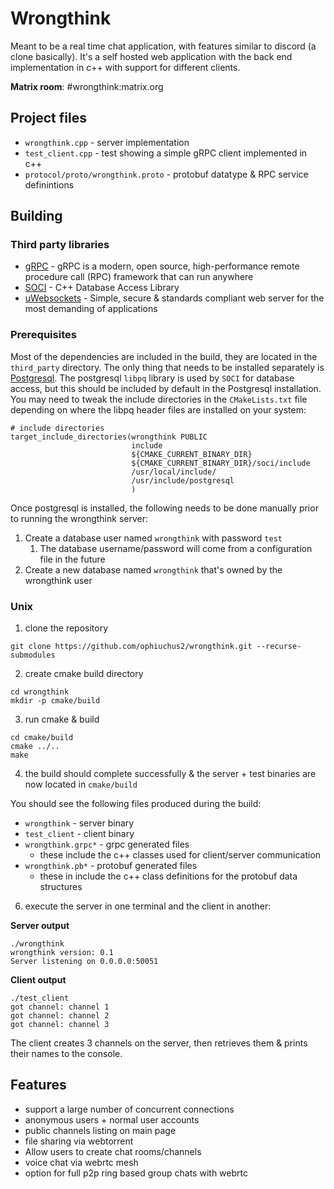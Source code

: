# Wrongthink
Meant to be a real time chat application, with features similar to discord (a clone basically). It's a self hosted web application with the back end implementation in c++ with support for different clients.

**Matrix room**: #wrongthink:matrix.org

## Project files

* `wrongthink.cpp` - server implementation
* `test_client.cpp` - test showing a simple gRPC client implemented in c++
* `protocol/proto/wrongthink.proto` - protobuf datatype & RPC service definintions

## Building

### Third party libraries

* [gRPC](https://github.com/grpc/grpc) - gRPC is a modern, open source, high-performance remote procedure call (RPC) framework that can run anywhere
* [SOCI](https://github.com/SOCI/soci) - C++ Database Access Library
* [uWebsockets](https://github.com/uNetworking/uWebSockets) - Simple, secure & standards compliant web server for the most demanding of applications

### Prerequisites

Most of the dependencies are included in the build, they are located in the `third_party` directory. The only thing that needs to be installed separately is [Postgresql](https://www.postgresql.org/). The postgresql `libpq`  library is used by `SOCI` for database access, but this should be included by default in the Postgresql installation. You may need to tweak the include directories in the `CMakeLists.txt` file depending on where the libpq header files are installed on your system:

```
# include directories
target_include_directories(wrongthink PUBLIC
                           include
                           ${CMAKE_CURRENT_BINARY_DIR}
                           ${CMAKE_CURRENT_BINARY_DIR}/soci/include
                           /usr/local/include/
                           /usr/include/postgresql
                           )
```

Once postgresql is installed, the following needs to be done manually prior to running the wrongthink server:

1. Create a database user named `wrongthink` with password `test`
   1. The database username/password will come from a configuration file in the future
2. Create a new database named `wrongthink` that's owned by the wrongthink user

### Unix

1. clone the repository

`git clone https://github.com/ophiuchus2/wrongthink.git --recurse-submodules`

2. create cmake build directory

```
cd wrongthink
mkdir -p cmake/build
```

3. run cmake & build

```
cd cmake/build
cmake ../..
make
```

4. the build should complete successfully & the server + test binaries are now located in `cmake/build`

You should see the following files produced during the build:

* `wrongthink` - server binary
* `test_client` - client binary
* `wrongthink.grpc*` - grpc generated files
  * these include the c++ classes used for client/server communication
* `wrongthink.pb*` - protobuf generated files
  * these in include the c++ class definitions for the protobuf data structures

6. execute the server in one terminal and the client in another:

**Server output**

```
./wrongthink
wrongthink version: 0.1
Server listening on 0.0.0.0:50051
```

**Client output**

```
./test_client
got channel: channel 1
got channel: channel 2
got channel: channel 3
```

The client creates 3 channels on the server, then retrieves them & prints their names to the console.

## Features

* support a large number of concurrent connections
* anonymous users + normal user accounts
* public channels listing on main page
* file sharing via webtorrent
* Allow users to create chat rooms/channels
* voice chat via webrtc mesh
* option for full p2p ring based group chats with webrtc
